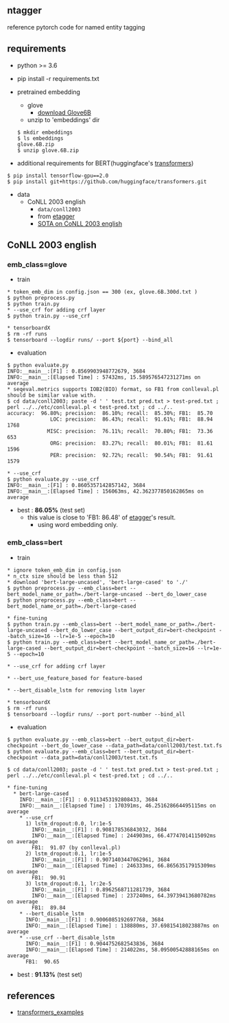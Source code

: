 ## ntagger

reference pytorch code for named entity tagging

## requirements

- python >= 3.6

- pip install -r requirements.txt

- pretrained embedding
  - glove
    - [download Glove6B](http://nlp.stanford.edu/data/glove.6B.zip)
  - unzip to 'embeddings' dir
  ```
  $ mkdir embeddings
  $ ls embeddings
  glove.6B.zip
  $ unzip glove.6B.zip 
  ```

- additional requirements for BERT(huggingface's [transformers](https://github.com/huggingface/transformers.git))
```
$ pip install tensorflow-gpu==2.0
$ pip install git+https://github.com/huggingface/transformers.git
```

- data
  - CoNLL 2003 english
    - `data/conll2003`
    - from [etagger](https://github.com/dsindex/etagger)
    - [SOTA on CoNLL 2003 english](https://paperswithcode.com/sota/named-entity-recognition-ner-on-conll-2003)

## CoNLL 2003 english

### emb_class=glove

- train
```
* token_emb_dim in config.json == 300 (ex, glove.6B.300d.txt )
$ python preprocess.py
$ python train.py
* --use_crf for adding crf layer
$ python train.py --use_crf

* tensorboardX
$ rm -rf runs
$ tensorboard --logdir runs/ --port ${port} --bind_all
```

- evaluation
```
$ python evaluate.py
INFO:__main__:[F1] : 0.8569903948772679, 3684
INFO:__main__:[Elapsed Time] : 57432ms, 15.589576547231271ms on average
* seqeval.metrics supports IOB2(BIO) format, so FB1 from conlleval.pl should be similar value with.
$ cd data/conll2003; paste -d ' ' test.txt pred.txt > test-pred.txt ; perl ../../etc/conlleval.pl < test-pred.txt ; cd ../..
accuracy:  96.80%; precision:  86.10%; recall:  85.30%; FB1:  85.70
              LOC: precision:  86.43%; recall:  91.61%; FB1:  88.94  1768
             MISC: precision:  76.11%; recall:  70.80%; FB1:  73.36  653
              ORG: precision:  83.27%; recall:  80.01%; FB1:  81.61  1596
              PER: precision:  92.72%; recall:  90.54%; FB1:  91.61  1579

* --use_crf
$ python evaluate.py --use_crf
INFO:__main__:[F1] : 0.8605357142857142, 3684
INFO:__main__:[Elapsed Time] : 156063ms, 42.362377850162865ms on average
```

- best : **86.05%** (test set)
  - this value is close to 'FB1:  86.48' of [etagger](https://github.com/dsindex/etagger)'s result.
    - using word embedding only.

### emb_class=bert

- train
```
* ignore token_emb_dim in config.json
* n_ctx size should be less than 512
* download 'bert-large-uncased', 'bert-large-cased' to './'
$ python preprocess.py --emb_class=bert --bert_model_name_or_path=./bert-large-uncased --bert_do_lower_case
$ python preprocess.py --emb_class=bert --bert_model_name_or_path=./bert-large-cased

* fine-tuning
$ python train.py --emb_class=bert --bert_model_name_or_path=./bert-large-uncased --bert_do_lower_case --bert_output_dir=bert-checkpoint --batch_size=16 --lr=1e-5 --epoch=10
$ python train.py --emb_class=bert --bert_model_name_or_path=./bert-large-cased --bert_output_dir=bert-checkpoint --batch_size=16 --lr=1e-5 --epoch=10

* --use_crf for adding crf layer

* --bert_use_feature_based for feature-based

* --bert_disable_lstm for removing lstm layer

* tensorboardX
$ rm -rf runs
$ tensorboard --logdir runs/ --port port-number --bind_all
```

- evaluation
```
$ python evaluate.py --emb_class=bert --bert_output_dir=bert-checkpoint --bert_do_lower_case --data_path=data/conll2003/test.txt.fs
$ python evaluate.py --emb_class=bert --bert_output_dir=bert-checkpoint --data_path=data/conll2003/test.txt.fs

$ cd data/conll2003; paste -d ' ' test.txt pred.txt > test-pred.txt ; perl ../../etc/conlleval.pl < test-pred.txt ; cd ../..

* fine-tuning
  * bert-large-cased
    INFO:__main__:[F1] : 0.9113453192808433, 3684
    INFO:__main__:[Elapsed Time] : 170391ms, 46.251628664495115ms on average
    * --use_crf
      1) lstm_dropout:0.0, lr:1e-5
        INFO:__main__:[F1] : 0.908178536843032, 3684
        INFO:__main__:[Elapsed Time] : 244903ms, 66.47747014115092ms on average
        FB1:  91.07 (by conlleval.pl)
      2) lstm_dropout:0.1, lr:1e-5
        INFO:__main__:[F1] : 0.9071403447062961, 3684
        INFO:__main__:[Elapsed Time] : 246333ms, 66.86563517915309ms on average
        FB1:  90.91
      3) lstm_dropout:0.1, lr:2e-5
        INFO:__main__:[F1] : 0.8962568711281739, 3684
        INFO:__main__:[Elapsed Time] : 237240ms, 64.39739413680782ms on average
        FB1:  89.84
    * --bert_disable_lstm
      INFO:__main__:[F1] : 0.9006085192697768, 3684
      INFO:__main__:[Elapsed Time] : 138880ms, 37.69815418023887ms on average
    * --use_crf --bert_disable_lstm
      INFO:__main__:[F1] : 0.9044752682543836, 3684
      INFO:__main__:[Elapsed Time] : 214022ms, 58.09500542888165ms on average
      FB1:  90.65
```

- best : **91.13%** (test set)

## references

- [transformers_examples](https://github.com/dsindex/transformers_examples)

